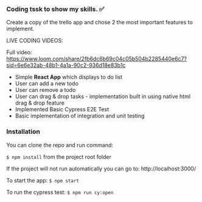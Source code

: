 ### Coding tssk to show my skills. ✅

Create a copy of the trello app and chose 2 the most important features to implement. 

LIVE CODING VIDEOS: 

Full video: 
https://www.loom.com/share/2fb6dc6b69c04c05b504b2285440e6c7?sid=6e6e32ab-48b1-4a1a-90c2-936d18e83b1c


- Simple **React App** which displays to do list
- User can add a new todo 
- User can remove a todo 
- User can drag & drop tasks - implementation built in using native html drag & drop feature
- Implemented Basic Cypress E2E Test
- Basic implementation of integration and unit testing

### Installation

You can clone the repo and run command:

`$ npm install` from the project root folder

If the project will not run automatically you can go to:
http://localhost:3000/

To start the app: 
`$ npm start` 

To run the cypress test: 
`$ npm run cy:open` 

